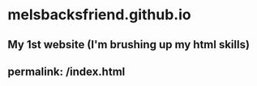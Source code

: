 # melsbacksfriend.github.io
My 1st website (I'm brushing up my html skills)
---
permalink: /index.html
---
